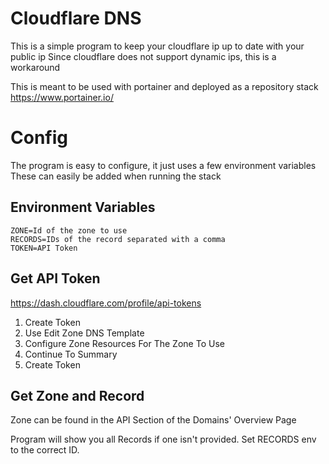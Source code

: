 # Cloudflare DNS
This is a simple program to keep your cloudflare ip up to date with your public ip
Since cloudflare does not support dynamic ips, this is a workaround

This is meant to be used with portainer and deployed as a repository stack
https://www.portainer.io/

# Config
The program is easy to configure, it just uses a few environment variables
These can easily be added when running the stack

## Environment Variables
```env
ZONE=Id of the zone to use
RECORDS=IDs of the record separated with a comma
TOKEN=API Token
```
## Get API Token
https://dash.cloudflare.com/profile/api-tokens
1. Create Token
2. Use Edit Zone DNS Template
3. Configure Zone Resources For The Zone To Use
4. Continue To Summary
5. Create Token

## Get Zone and Record
Zone can be found in the API Section of the Domains' Overview Page

Program will show you all Records if one isn't provided. Set RECORDS env to the correct ID.